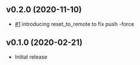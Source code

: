 ## v0.2.0 (2020-11-10)
* [#1](https://github.com/perryqh/git-safe-ruby/pull/1) introducing reset_to_remote to fix push -force

## v0.1.0 (2020-02-21)
* Initial release
